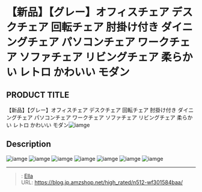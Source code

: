 # 【新品】【グレー】オフィスチェア デスクチェア 回転チェア 肘掛け付き ダイニングチェア パソコンチェア ワークチェア ソファチェア リビングチェア 柔らかい レトロ かわいい モダン


## PRODUCT TITLE 

【新品】【グレー】オフィスチェア デスクチェア 回転チェア 肘掛け付き ダイニングチェア パソコンチェア ワークチェア ソファチェア リビングチェア 柔らかい レトロ かわいい モダン![iamge](https://b2bfiles1.gigab2b.cn/image/wkseller/301/20230220_eb4abf51806d8d4bf58014c4680ff83f.jpg)

## Description











![iamge](https://b2bfiles1.gigab2b.cn/image/wkseller/301/20230220_8bac13ffae3112671a56b654c8d6b785.jpg)
![iamge](https://b2bfiles1.gigab2b.cn/image/wkseller/301/20230220_a887aed36148c4227a12b81563c2e1f0.jpg)
![iamge](https://b2bfiles1.gigab2b.cn/image/wkseller/301/20230220_31a6a32a83dc4d5b031cc4b218754f85.jpg)
![iamge](https://b2bfiles1.gigab2b.cn/image/wkseller/301/20230220_a2ec8a5b56325c022463df3cfcfd3151.jpg)
![iamge](https://b2bfiles1.gigab2b.cn/image/wkseller/301/20230220_7b718210ff4d705731b1e217afee07cd.jpg)
![iamge](https://b2bfiles1.gigab2b.cn/image/wkseller/301/20230220_900971c7fcebf7addb9e6de885b478b1.jpg)
![iamge](https://b2bfiles1.gigab2b.cn/image/wkseller/301/20230315_24b05eb73cf941670eb4ae917aa2710c.jpg)


---

> : [Ella](https://blog.jp.amzshop.net/)  
> URL: https://blog.jp.amzshop.net/high_rated/n512-wf301584baa/  

